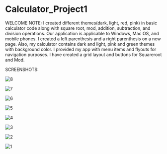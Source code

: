 # Calculator_Project1

WELCOME NOTE: I created different themes(dark, light, red, pink) in basic calculator code along with square root, mod, addition, subtraction, and division operations. Our application is applicable to Windows, Mac OS, and mobile phones. I created a left parenthesis and a right parenthesis on a new page. Also, my calculator contains dark and light, pink and green themes with background color. I provided my app with menu items and flyouts for navigation purposes. I have created a grid layout and buttons for Squareroot and Mod.

SCREENSHOTS:

![8](https://github.com/Aruna777/Calculator_Project1/assets/83288504/600213fb-1d34-488a-ab3a-6119a6401a87)


![7](https://github.com/Aruna777/Calculator_Project1/assets/83288504/6d8d5665-f668-4dd6-845f-195c35647e3a)

 
 ![6](https://github.com/Aruna777/Calculator_Project1/assets/83288504/59044ef0-7146-4286-8e15-6b533b08ff80)

  
 ![5](https://github.com/Aruna777/Calculator_Project1/assets/83288504/a314d7c1-f873-4c11-90b5-b93c25deca56)

 
 ![4](https://github.com/Aruna777/Calculator_Project1/assets/83288504/d4936f8e-37eb-4001-859a-4d3efe15ffcd)

 ![3](https://github.com/Aruna777/Calculator_Project1/assets/83288504/12eaeccb-3b19-40f5-b311-9667cfe3c9d7)

 
![2](https://github.com/Aruna777/Calculator_Project1/assets/83288504/ee786632-d3c2-4ccf-845a-899640927301)

 
 ![1](https://github.com/Aruna777/Calculator_Project1/assets/83288504/832b7a4c-d9f3-4b46-9565-fbb6f89c074c)

 
 
 
 
 
